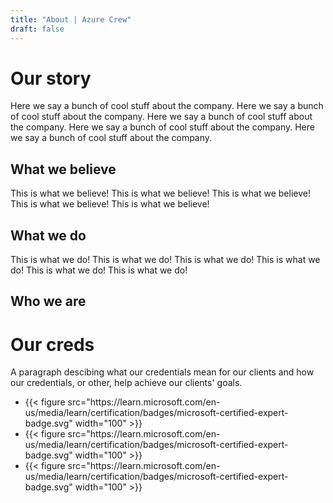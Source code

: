 ```yaml
---
title: "About | Azure Crew"
draft: false
---
```


# Our story

Here we say a bunch of cool stuff about the company.
Here we say a bunch of cool stuff about the company.
Here we say a bunch of cool stuff about the company.
Here we say a bunch of cool stuff about the company.
Here we say a bunch of cool stuff about the company.

## What we believe

This is what we believe!
This is what we believe!
This is what we believe!
This is what we believe!
This is what we believe!

## What we do

This is what we do!
This is what we do!
This is what we do!
This is what we do!
This is what we do!
This is what we do!

## Who we are



# Our creds
A paragraph descibing what our credentials mean for our clients and how our
credentials, or other, help achieve our clients' goals.

<ul class="w-full flex justify-between">
<li>{{< figure src="https://learn.microsoft.com/en-us/media/learn/certification/badges/microsoft-certified-expert-badge.svg" width="100" >}}</li>
<li>{{< figure src="https://learn.microsoft.com/en-us/media/learn/certification/badges/microsoft-certified-expert-badge.svg" width="100" >}}</li>
<li>{{< figure src="https://learn.microsoft.com/en-us/media/learn/certification/badges/microsoft-certified-expert-badge.svg" width="100" >}}</li>
</ul>
